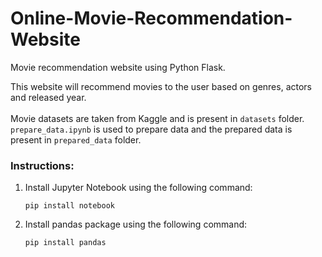 # Online-Movie-Recommendation-Website
Movie recommendation website using Python Flask.

This website will recommend movies to the user based on genres, actors and released year.<br /><br />
Movie datasets are taken from Kaggle and is present in `datasets` folder.<br />
`prepare_data.ipynb` is used to prepare data and the prepared data is present in `prepared_data` folder.<br />

### Instructions:
1. Install Jupyter Notebook using the following command:
	```
	pip install notebook
	```

2. Install pandas package using the following command:
	```
	pip install pandas
	```
